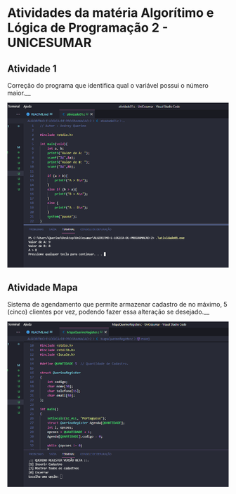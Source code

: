 # Atividades da matéria Algorítimo e Lógica de Programação 2 - UNICESUMAR

## Atividade 1
Correção do programa que identifica qual o variável possui o número maior.__

![](https://github.com/andreyquerino/UniCesumar/blob/main/ALGORITMO-E-LOGICA-DE-PROGRAMACAO-2/img/atividade01.png)

## Atividade Mapa
Sistema de agendamento que permite armazenar cadastro de no máximo, 5 (cinco) clientes por vez, podendo fazer essa alteração se desejado.__

![](https://github.com/andreyquerino/UniCesumar/blob/main/ALGORITMO-E-LOGICA-DE-PROGRAMACAO-2/img/mapa.png)
